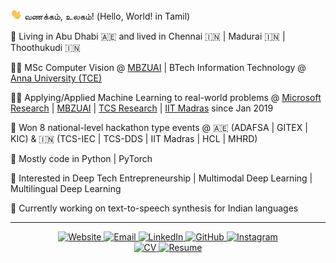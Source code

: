 <img src="https://raw.githubusercontent.com/ABSphreak/ABSphreak/master/gifs/Hi.gif" width="18px"> வணக்கம், உலகம்! (Hello, World! in Tamil)

📍 Living in Abu Dhabi 🇦🇪 and lived in Chennai 🇮🇳 | Madurai 🇮🇳 | Thoothukudi 🇮🇳

👨‍🎓 MSc Computer Vision @ [MBZUAI](https://mbzuai.ac.ae/study/academic-programs/msc/computer-vision) | BTech Information Technology @ [Anna University (TCE)](https://www.tce.edu)

👨‍💻 Applying/Applied Machine Learning to real-world problems @ [Microsoft Research](https://www.microsoft.com/en-us/research/) | [MBZUAI](https://www.sprintai.org/) | [TCS Research](https://www.tcs.com/making-big-data-work-for-you) | [IIT Madras](https://ai4bharat.org/) since Jan 2019

🥇 Won 8 national-level hackathon type events @ 🇦🇪 (ADAFSA | GITEX | KIC) & 🇮🇳 (TCS-IEC | TCS-DDS | IIT Madras | HCL | MHRD)

🤖 Mostly code in Python | PyTorch

🌱 Interested in Deep Tech Entrepreneurship | Multimodal Deep Learning | Multilingual Deep Learning

🚀 Currently working on text-to-speech synthesis for Indian languages

<!-- <img alt="Python" src="https://img.shields.io/badge/Python-3670A0?style=flat-square&logo=Python&logoColor=ffdd54">
<img alt="PyTorch" src="https://img.shields.io/badge/PyTorch-%23EE4C2C.svg?style=flat-square&logo=PyTorch&logoColor=white"> -->
<!-- 
---

🔡 Languages: Tamil (🇮🇳 📖 ✍️ 🗣️👂), English (📖 ✍️ 🗣️👂), Malayalam (👂), Telugu (👂)   
💬 Interests: Artificial Intelligence, Entrepreneurship, Education, Indian Politics, News, Food, Fitness, Movies  
😄 People call me as: Gokul, Aswin, Karthik, Goks, GK     
⚡ Fun fact: Coursera is my another Netflix    
 -->
---

<p align='center'>
<a href="https://www.gokulkarthik.com/">
  <img alt="Website" src="https://img.shields.io/badge/Website-D14836?style=for-the-badge&logoColor=white">
</a>
<a href="mailto:gokulkarthikk@gmail.com">
  <img alt="Email" src="https://img.shields.io/badge/Email-D14836?style=for-the-badge&logoColor=white">
</a>
<a href="https://www.linkedin.com/in/gokulkarthik/">
  <img alt="LinkedIn" src="https://img.shields.io/badge/LinkedIn-%230077B5.svg?style=for-the-badge&logo=linkedin&logoColor=white">
</a> 
<a href="https://github.com/gokulkarthik">
  <img alt="GitHub" src="https://img.shields.io/badge/GitHub-%23121011.svg?style=for-the-badge&logo=github&logoColor=white">
</a>
<a href="https://www.instagram.com/gokulkarthikk/">
  <img alt="Instagram" src="https://img.shields.io/badge/Instagram-%23E4405F.svg?style=for-the-badge&logo=Instagram&logoColor=white">
</a> 
<br>
<a href="https://github.com/gokulkarthik/GokulKarthik/blob/master/Gokul_Karthik_CV.pdf">
  <img alt="CV" src="https://img.shields.io/badge/CV-%23121011.svg?style=for-the-badge&logoColor=white">
</a>
 <a href="https://github.com/gokulkarthik/GokulKarthik/blob/master/Gokul_Karthik_Resume.pdf">
  <img alt="Resume" src="https://img.shields.io/badge/Resume-%23121011.svg?style=for-the-badge&logoColor=white">
</a>
</p>

<!-- https://github.com/Ileriayo/markdown-badges -->
